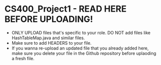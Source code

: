 # CS400_Project1 - READ HERE BEFORE UPLOADING!

- ONLY UPLOAD files that's specific to your role. DO NOT add files like HashTableMap.java and similar files.
- Make sure to add HEADERS to your file. 
- If you wanna re-upload an updated file that you already added here, make sure you delete your file in the Github repository before uplaoding a fresh file.
